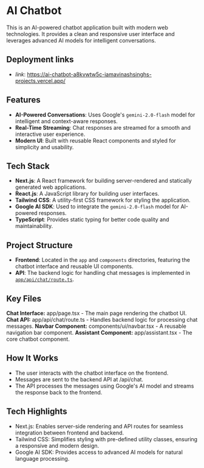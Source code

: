 # AI Chatbot

This is an AI-powered chatbot application built with modern web technologies. It provides a clean and responsive user interface and leverages advanced AI models for intelligent conversations.

## Deployment links

- *link*:  https://ai-chatbot-a8kvwtw5c-iamavinashsinghs-projects.vercel.app/

## Features

- **AI-Powered Conversations**: Uses Google's `gemini-2.0-flash` model for intelligent and context-aware responses.
- **Real-Time Streaming**: Chat responses are streamed for a smooth and interactive user experience.
- **Modern UI**: Built with reusable React components and styled for simplicity and usability.

## Tech Stack

- **Next.js**: A React framework for building server-rendered and statically generated web applications.
- **React.js**: A JavaScript library for building user interfaces.
- **Tailwind CSS**: A utility-first CSS framework for styling the application.
- **Google AI SDK**: Used to integrate the `gemini-2.0-flash` model for AI-powered responses.
- **TypeScript**: Provides static typing for better code quality and maintainability.

## Project Structure

- **Frontend**: Located in the `app` and `components` directories, featuring the chatbot interface and reusable UI components.
- **API**: The backend logic for handling chat messages is implemented in [`app/api/chat/route.ts`](app/api/chat/route.ts).



## Key Files
**Chat Interface:**  app/page.tsx - The main page rendering the chatbot UI.
**Chat API:**  app/api/chat/route.ts - Handles backend logic for processing chat messages.
**Navbar Component:**  components/ui/navbar.tsx - A reusable navigation bar component.
**Assistant Component:**     app/assistant.tsx - The core chatbot component.


## How It Works
- The user interacts with the chatbot interface on the frontend.
- Messages are sent to the backend API at /api/chat.
- The API processes the messages using Google's AI model and streams the response back to the frontend.


## Tech Highlights
- Next.js: Enables server-side rendering and API routes for seamless integration between frontend and backend.
- Tailwind CSS: Simplifies styling with pre-defined utility classes, ensuring a responsive and modern design.
- Google AI SDK: Provides access to advanced AI models for natural language processing.
